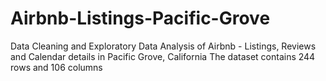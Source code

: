 # Airbnb-Listings-Pacific-Grove

Data Cleaning and Exploratory Data Analysis of Airbnb - Listings, Reviews and Calendar details in Pacific Grove, California
The dataset contains 244 rows and 106 columns
